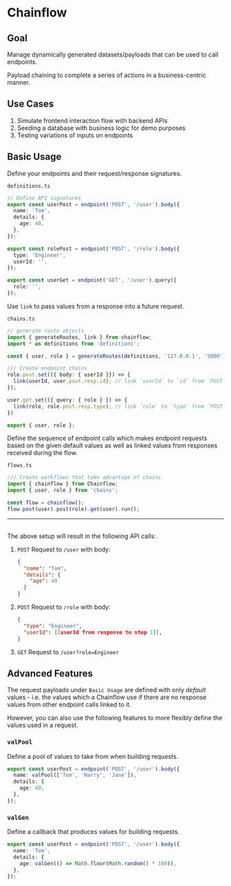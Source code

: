 # Chainflow

## Goal

Manage dynamically generated datasets/payloads that can be used to call endpoints.

Payload chaining to complete a series of actions in a business-centric manner.

## Use Cases

1. Simulate frontend interaction flow with backend APIs
2. Seeding a database with business logic for demo purposes
3. Testing variations of inputs on endpoints

## Basic Usage

Define your endpoints and their request/response signatures.

`definitions.ts`

```typescript
// Define API signatures
export const userPost = endpoint('POST', '/user').body({
  name: 'Tom',
  details: {
    age: 40,
  },
});

export const rolePost = endpoint('POST', '/role').body({
  type: 'Engineer',
  userId: '',
});

export const userGet = endpoint('GET', '/user').query({
  role: '',
});
```

Use `link` to pass values from a response into a future request.

`chains.ts`

```typescript
// generate route objects
import { generateRoutes, link } from chainflow;
import * as definitions from 'definitions';

const { user, role } = generateRoutes(definitions, '127.0.0.1', '5000');

/// Create endpoint chains
role.post.set(({ body: { userId }}) => {
  link(userId, user.post.resp.id); // link `userId` to `id` from `POST /user` response
});

user.get.set(({ query: { role } }) => {
  link(role, role.post.resp.type); // link `role` to `type` from `POST /role` response
})

export { user, role };
```

Define the sequence of endpoint calls which makes endpoint requests based on the given default values as well as linked values from responses received during the flow.

`flows.ts`

```typescript
/// Create workflows that take advantage of chains
import { chainflow } from Chainflow;
import { user, role } from 'chains';

const flow = chainflow();
flow.post(user).post(role).get(user).run();
```

---

\
The above setup will result in the following API calls:

1. `POST` Request to `/user` with body:

   ```json
   {
     "name": "Tom",
     "details": {
       "age": 40
     }
   }
   ```

2. `POST` Request to `/role` with body:

   ```json
   {
     "type": "Engineer",
     "userId": [[userId from response to step 1]],
   }
   ```

3. `GET` Request to `/user?role=Engineer`

## Advanced Features

The request payloads under `Basic Usage` are defined with only _default_ values - i.e. the values which a Chainflow use if there are no response values from other endpoint calls linked to it.

However, you can also use the following features to more flexibly define the values used in a request.

### `valPool`

Define a pool of values to take from when building requests.

```typescript
export const userPost = endpoint('POST', '/user').body({
  name: valPool(['Tom', 'Harry', 'Jane']),
  details: {
    age: 40,
  },
});
```

### `valGen`

Define a callback that produces values for building requests.

```typescript
export const userPost = endpoint('POST', '/user').body({
  name: 'Tom',
  details: {
    age: valGen(() => Math.floor(Math.random() * 100)),
  },
});
```
